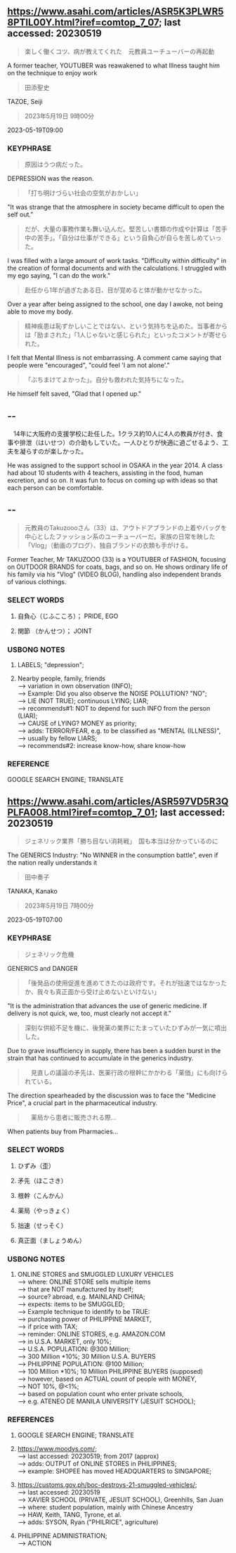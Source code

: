 ## https://www.asahi.com/articles/ASR5K3PLWR58PTIL00Y.html?iref=comtop_7_07; last accessed: 20230519

> 楽しく働くコツ、病が教えてくれた　元教員ユーチューバーの再起動

A former teacher, YOUTUBER was reawakened to what Illness taught him on the technique to enjoy work

> 田添聖史

TAZOE, Seiji

> 2023年5月19日 9時00分

2023-05-19T09:00

### KEYPHRASE

> 原因はうつ病だった。

DEPRESSION was the reason.

> 「打ち明けづらい社会の空気がおかしい」

"It was strange that the atmosphere in society became difficult to open the self out."

> だが、大量の事務作業も舞い込んだ。堅苦しい書類の作成や計算は「苦手中の苦手」。「自分は仕事ができる」という自負心が自らを苦しめていった。

I was filled with a large amount of work tasks. "Difficulty within difficulty" in the creation of formal documents and with the calculations. I struggled with my ego saying, "I can do the work."

> 赴任から1年が過ぎたある日、目が覚めると体が動かせなかった。

Over a year after being assigned to the school, one day I awoke, not being able to move my body.

> 精神疾患は恥ずかしいことではない、という気持ちを込めた。当事者からは「励まされた」「1人じゃないと感じられた」といったコメントが寄せられた。

I felt that Mental Illness is not embarrassing. A comment came saying that people were "encouraged", "could feel 'I am not alone'."

> 「ぶちまけてよかった」。自分も救われた気持ちになった。

He himself felt saved, "Glad that I opened up."

## --

　14年に大阪府の支援学校に赴任した。1クラス約10人に4人の教員が付き、食事や排泄（はいせつ）の介助もしていた。一人ひとりが快適に過ごせるよう、工夫を凝らすのが楽しかった。

He was assigned to the support school in OSAKA in the year 2014. A class had about 10 students with 4 teachers, assisting in the food, human excretion, and so on. It was fun to focus on coming up with ideas so that each person can be comfortable.

## --

> 元教員のTakuzoooさん（33）は、アウトドアブランドの上着やバッグを中心としたファッション系のユーチューバーだ。家族の日常を映した「Vlog」（動画のブログ）、独自ブランドの衣類も手がける。

Former Teacher, Mr TAKUZOOO (33) is a YOUTUBER of FASHION, focusing on OUTDOOR BRANDS for coats, bags, and so on. He shows ordinary life of his family via his "Vlog" (VIDEO BLOG), handling also independent brands of various clothings.

### SELECT WORDS

1) 自負心（じふこころ）； PRIDE, EGO

2) 関節 （かんせつ）； JOINT

### USBONG NOTES

1) LABELS; "depression";

2) Nearby people, family, friends <br/>
--> variation in own observation (INFO);<br/>
--> Example: Did you also observe the NOISE POLLUTION? "NO"; <br/>
--> LIE (NOT TRUE); continuous LYING; LIAR;<br/>
--> recommends#1: NOT to depend for such INFO from the person (LIAR);<br/>
--> CAUSE of LYING? MONEY as priority;<br/>
--> adds: TERROR/FEAR, e.g. to be classified as "MENTAL (ILLNESS)",<br/>
--> usually by fellow LIARS;<br/>
--> recommends#2: increase know-how, share know-how

### REFERENCE

GOOGLE SEARCH ENGINE; TRANSLATE


## https://www.asahi.com/articles/ASR597VD5R3QPLFA008.html?iref=comtop_7_01; last accessed: 20230519

> ジェネリック業界「勝ち目ない消耗戦」　国も本当は分かっているのに

The GENERICS Industry: "No WINNER in the consumption battle", even if the nation really understands it

> 田中奏子

TANAKA, Kanako

> 2023年5月19日 7時00分

2023-05-19T07:00

### KEYPHRASE

> ジェネリック危機

GENERICS and DANGER

> 「後発品の使用促進を進めてきたのは政府です。それが拙速ではなかったか、我々も真正面から受け止めないといけない」

"It is the administration that advances the use of generic medicine. If delivery is not quick, we, too, must clearly not accept it."

> 深刻な供給不足を機に、後発薬の業界にたまっていたひずみが一気に噴出した。

Due to grave insufficiency in supply, there has been a sudden burst in the strain that has continued to accumulate in the generics industry.

>　見直しの議論の矛先は、医薬行政の根幹にかかわる「薬価」にも向けられている。

The direction spearheaded by the discussion was to face the "Medicine Price", a crucial part in the pharmaceutical industry.

>　薬局から患者に販売される際…

When patients buy from Pharmacies...

### SELECT WORDS

1) ひずみ（歪）

2) 矛先（ほこさき）

3) 根幹（こんかん）

4) 薬局（やっきょく）

5) 拙速（せっそく）

6) 真正面（ましょうめん）

### USBONG NOTES

1) ONLINE STORES and SMUGGLED LUXURY VEHICLES<br/>
--> where: ONLINE STORE sells multiple items<br/> 
--> that are NOT manufactured by itself;<br/>
--> source? abroad, e.g. MAINLAND CHINA;<br/>
--> expects: items to be SMUGGLED;<br/>
--> Example technique to identify to be TRUE:<br/>
--> purchasing power of PHILIPPINE MARKET,<br/>
--> if price with TAX;<br/>
--> reminder: ONLINE STORES, e.g. AMAZON.COM<br/>
--> in U.S.A. MARKET, only 10%;<br/>
--> U.S.A. POPULATION: @300 Million;<br/>
--> 300 Million \*10%; 30 Million U.S.A. BUYERS<br/>
--> PHILIPPINE POPULATION: @100 Million;<br/>
--> 100 Million \*10%; 10 Million PHILIPPINE BUYERS (supposed)<br/>
--> however, based on ACTUAL count of people with MONEY, <br/>
--> NOT 10%, @<1%;<br/>
--> based on population count who enter private schools,<br/>
--> e.g. ATENEO DE MANILA UNIVERSITY (JESUIT SCHOOL);<br/>

### REFERENCES

1) GOOGLE SEARCH ENGINE; TRANSLATE

2) https://www.moodys.com/; <br/>
--> last accessed: 20230519; from 2017 (approx)<br/>
--> adds: OUTPUT of ONLINE STORES in PHILIPPINES;<br/>
--> example: SHOPEE has moved HEADQUARTERS to SINGAPORE;

3) https://customs.gov.ph/boc-destroys-21-smuggled-vehicles/; <br/>
--> last accessed: 20230519<br/>
--> XAVIER SCHOOL (PRIVATE, JESUIT SCHOOL), Greenhills, San Juan<br/>
--> where: student population, mainly with Chinese Ancestry <br/>
--> HAW, Keith, TANG, Tyrone, et al.<br/>
--> adds: SYSON, Ryan ("PHILRICE", agriculture)

4) PHILIPPINE ADMINISTRATION;<br/> 
--> ACTION
